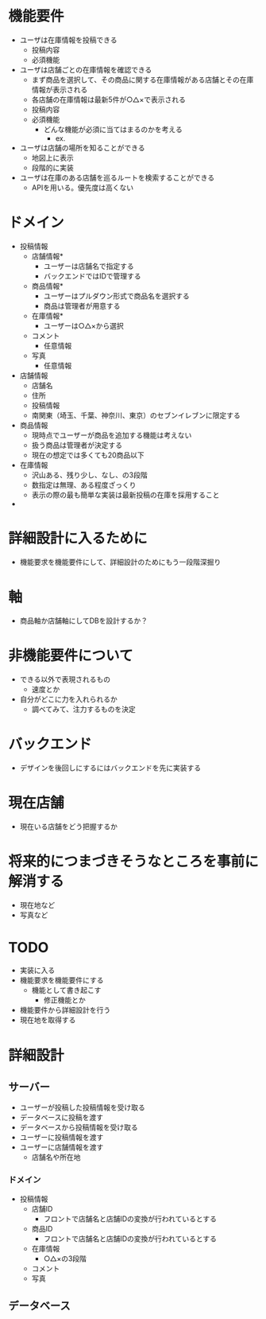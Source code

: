 # 機能要件
- ユーザは在庫情報を投稿できる
  - 投稿内容
  - 必須機能
- ユーザは店舗ごとの在庫情報を確認できる
  - まず商品を選択して、その商品に関する在庫情報がある店舗とその在庫情報が表示される
  - 各店舗の在庫情報は最新5件が○△×で表示される
  - 投稿内容
  - 必須機能
    - どんな機能が必須に当てはまるのかを考える
      - ex. 
- ユーザは店舗の場所を知ることができる
  - 地図上に表示
  - 段階的に実装
- ユーザは在庫のある店舗を巡るルートを検索することができる
  - APIを用いる。優先度は高くない

# ドメイン
- 投稿情報
  - 店舗情報*
    - ユーザーは店舗名で指定する
    - バックエンドではIDで管理する
  - 商品情報*
    - ユーザーはプルダウン形式で商品名を選択する
    - 商品は管理者が用意する
  - 在庫情報*
    - ユーザーは○△×から選択
  - コメント
    - 任意情報
  - 写真
    - 任意情報
- 店舗情報
  - 店舗名
  - 住所
  - 投稿情報
  - 南関東（埼玉、千葉、神奈川、東京）のセブンイレブンに限定する
- 商品情報
  - 現時点でユーザーが商品を追加する機能は考えない
  - 扱う商品は管理者が決定する
  - 現在の想定では多くても20商品以下
- 在庫情報
  - 沢山ある、残り少し、なし、の3段階
  - 数指定は無理、ある程度ざっくり
  - 表示の際の最も簡単な実装は最新投稿の在庫を採用すること
- 

# 詳細設計に入るために
- 機能要求を機能要件にして、詳細設計のためにもう一段階深掘り
# 軸
- 商品軸か店舗軸にしてDBを設計するか？
# 非機能要件について
- できる以外で表現されるもの
  - 速度とか
- 自分がどこに力を入れられるか
  - 調べてみて、注力するものを決定
# バックエンド
- デザインを後回しにするにはバックエンドを先に実装する
# 現在店舗
- 現在いる店舗をどう把握するか
# 将来的につまづきそうなところを事前に解消する
- 現在地など
- 写真など


# TODO
- 実装に入る
- 機能要求を機能要件にする
  - 機能として書き起こす
    - 修正機能とか
- 機能要件から詳細設計を行う
- 現在地を取得する

# 詳細設計
## サーバー
- ユーザーが投稿した投稿情報を受け取る
- データベースに投稿を渡す
- データベースから投稿情報を受け取る
- ユーザーに投稿情報を渡す
- ユーザーに店舗情報を渡す
  - 店舗名や所在地
### ドメイン
- 投稿情報
  - 店舗ID
    - フロントで店舗名と店舗IDの変換が行われているとする
  - 商品ID
    - フロントで店舗名と店舗IDの変換が行われているとする
  - 在庫情報
    - ○△×の3段階
  - コメント
  - 写真
## データベース